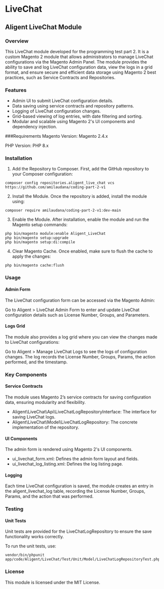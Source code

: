 # LiveChat
## Aligent LiveChat Module
### Overview
This LiveChat module developed for the programming test part 2. It is a custom Magento 2 module that allows administrators to manage LiveChat configurations via the Magento Admin Panel. The module provides the ability to save and log LiveChat configuration data, view the logs in a grid format, and ensure secure and efficient data storage using Magento 2 best practices, such as Service Contracts and Repositories.

### Features
* Admin UI to submit LiveChat configuration details.
* Data saving using service contracts and repository patterns.
* Logging of LiveChat configuration changes.
* Grid-based viewing of log entries, with date filtering and sorting.
* Modular and scalable using Magento 2's UI components and dependency injection.

###Requirements
Magento Version: Magento 2.4.x

PHP Version: PHP 8.x

### Installation 
1. Add the Repository to Composer. First, add the GitHub repository to your Composer configuration:

``` 
composer config repositories.aligent_live_chat vcs https://github.com/amilaudana/coding-part-2-v1
``` 
2. Install the Module. Once the repository is added, install the module using:

``` 
composer require amilaudana/coding-part-2-v1:dev-main
``` 

3. Enable the Module. After installation, enable the module and run the Magento setup commands:

``` 
php bin/magento module:enable Aligent_LiveChat
php bin/magento setup:upgrade
php bin/magento setup:di:compile
```
4. Clear Magento Cache. Once enabled, make sure to flush the cache to apply the changes:
 
``` 
php bin/magento cache:flush
```

### Usage
#### Admin Form
The LiveChat configuration form can be accessed via the Magento Admin:

Go to Aligent > LiveChat Admin Form to enter and update LiveChat configuration details such as License Number, Groups, and Parameters.

#### Logs Grid
The module also provides a log grid where you can view the changes made to LiveChat configurations:

Go to Aligent > Manage LiveChat Logs to see the logs of configuration changes. The log records the License Number, Groups, Params, the action performed, and the timestamp.
### Key Components
#### Service Contracts
The module uses Magento 2’s service contracts for saving configuration data, ensuring modularity and flexibility.

* Aligent\LiveChat\Api\LiveChatLogRepositoryInterface: The interface for saving LiveChat logs.
* Aligent\LiveChat\Model\LiveChatLogRepository: The concrete implementation of the repository.

#### UI Components
The admin form is rendered using Magento 2's UI components.
* ui_livechat_form.xml: Defines the admin form layout and fields.
* ui_livechat_log_listing.xml: Defines the log listing page.

#### Logging
Each time LiveChat configuration is saved, the module creates an entry in the aligent_livechat_log table, recording the License Number, Groups, Params, and the action that was performed.

### Testing
#### Unit Tests
Unit tests are provided for the LiveChatLogRepository to ensure the save functionality works correctly.

To run the unit tests, use:

```
vendor/bin/phpunit app/code/Aligent/LiveChat/Test/Unit/Model/LiveChatLogRepositoryTest.php
```

### License
This module is licensed under the MIT License. 

